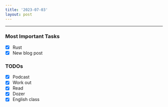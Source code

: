 ```yaml
---
title: '2023-07-03'
layout: post
---
```


---

### Most Important Tasks

- [x] Rust
- [x] New blog post

### TODOs

- [x] Podcast
- [x] Work out
- [x] Read
- [x] Dozer
- [x] English class
